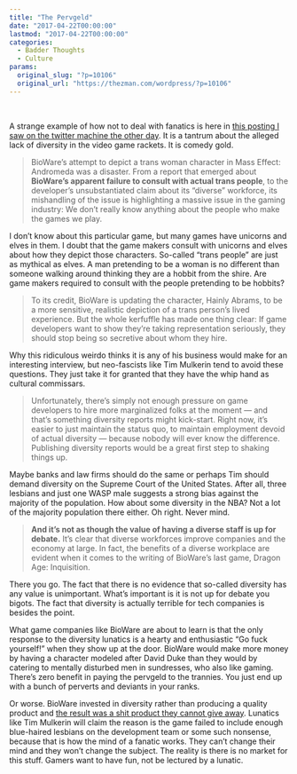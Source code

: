 ```yaml
---
title: "The Pervgeld"
date: "2017-04-22T00:00:00"
lastmod: "2017-04-22T00:00:00"
categories:
  - Badder Thoughts
  - Culture
params:
  original_slug: "?p=10106"
  original_url: "https://thezman.com/wordpress/?p=10106"
---
```


 

A strange example of how not to deal with fanatics is here in <a
href="https://mic.com/articles/174263/video-game-developers-need-to-start-releasing-diversity-reports-here-s-why#.nZzST26eW"
rel="noopener noreferrer" target="_blank">this posting I saw on the
twitter machine the other day</a>. It is a tantrum about the alleged
lack of diversity in the video game rackets. It is comedy gold.

> BioWare’s attempt to depict a trans woman character in Mass Effect:
> Andromeda was a disaster. From a report that emerged about **BioWare’s
> apparent failure to consult with actual trans people**, to the
> developer’s unsubstantiated claim about its “diverse” workforce, its
> mishandling of the issue is highlighting a massive issue in the gaming
> industry: We don’t really know anything about the people who make the
> games we play.

I don’t know about this particular game, but many games have unicorns
and elves in them. I doubt that the game makers consult with unicorns
and elves about how they depict those characters. So-called “trans
people” are just as mythical as elves. A man pretending to be a woman is
no different than someone walking around thinking they are a hobbit from
the shire. Are game makers required to consult with the people
pretending to be hobbits?

> To its credit, BioWare is updating the character, Hainly Abrams, to be
> a more sensitive, realistic depiction of a trans person’s lived
> experience. But the whole kerfuffle has made one thing clear: If game
> developers want to show they’re taking representation seriously, they
> should stop being so secretive about whom they hire.

Why this ridiculous weirdo thinks it is any of his business would make
for an interesting interview, but neo-fascists like Tim Mulkerin tend to
avoid these questions. They just take it for granted that they have the
whip hand as cultural commissars.

> Unfortunately, there’s simply not enough pressure on game developers
> to hire more marginalized folks at the moment — and that’s something
> diversity reports might kick-start. Right now, it’s easier to just
> maintain the status quo, to maintain employment devoid of actual
> diversity — because nobody will ever know the difference. Publishing
> diversity reports would be a great first step to shaking things up.

Maybe banks and law firms should do the same or perhaps Tim should
demand diversity on the Supreme Court of the United States. After all,
three lesbians and just one WASP male suggests a strong bias against the
majority of the population. How about some diversity in the NBA? Not a
lot of the majority population there either. Oh right. Never mind.

> **And it’s not as though the value of having a diverse staff is up for
> debate.** It’s clear that diverse workforces improve companies and the
> economy at large. In fact, the benefits of a diverse workplace are
> evident when it comes to the writing of BioWare’s last game, Dragon
> Age: Inquisition.

There you go. The fact that there is no evidence that so-called
diversity has any value is unimportant. What’s important is it is not up
for debate you bigots. The fact that diversity is actually terrible for
tech companies is besides the point.

What game companies like BioWare are about to learn is that the only
response to the diversity lunatics is a hearty and enthusiastic “Go fuck
yourself!” when they show up at the door. BioWare would make more money
by having a character modeled after David Duke than they would by
catering to mentally disturbed men in sundresses, who also like gaming.
There’s zero benefit in paying the pervgeld to the trannies. You just
end up with a bunch of perverts and deviants in your ranks.

Or worse. BioWare invested in diversity rather than producing a quality
product and <a
href="http://www.express.co.uk/entertainment/gaming/781339/Mass-Effect-Andromeda-review-PS4-Xbox-One-BioWare-scores-EA-Access"
rel="noopener noreferrer" target="_blank">the result was a shit product
they cannot give away</a>. Lunatics like Tim Mulkerin will claim the
reason is the game failed to include enough blue-haired lesbians on the
development team or some such nonsense, because that is how the mind of
a fanatic works. They can’t change their mind and they won’t change the
subject. The reality is there is no market for this stuff. Gamers want
to have fun, not be lectured by a lunatic.

 
